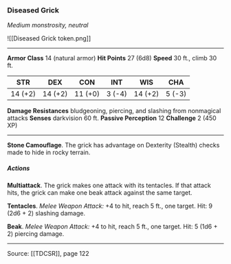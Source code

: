 ### Diseased Grick
_Medium monstrosity, neutral_

![[Diseased Grick token.png]]




---

**Armor Class** 14 (natural armor)
**Hit Points** 27 (6d8)
**Speed** 30 ft., climb 30 ft.

| STR     | DEX     | CON     | INT     | WIS     | CHA     |
|---------|---------|---------|---------|---------|---------|
| 14 (+2) | 14 (+2) | 11 (+0) | 3 (-4) | 14 (+2) | 5 (-3) |

**Damage Resistances** bludgeoning, piercing, and slashing from nonmagical attacks
**Senses** darkvision 60 ft.
**Passive Perception** 12
**Challenge** 2 (450 XP)

---

**Stone Camouflage**. The grick has advantage on Dexterity (Stealth) checks made to hide in rocky terrain.

##### Actions
**Multiattack**. The grick makes one attack with its tentacles. If that attack hits, the grick can make one beak attack against the same target.

**Tentacles**. _Melee Weapon Attack:_ +4 to hit, reach 5 ft., one target. Hit: 9 (2d6 + 2) slashing damage.

**Beak**. _Melee Weapon Attack:_ +4 to hit, reach 5 ft., one target. Hit: 5 (1d6 + 2) piercing damage.


---

Source: [[TDCSR]], page 122